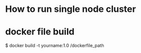 # How to run single node cluster

# docker file build
$ docker build -t yourname:1.0 /dockerfile_path